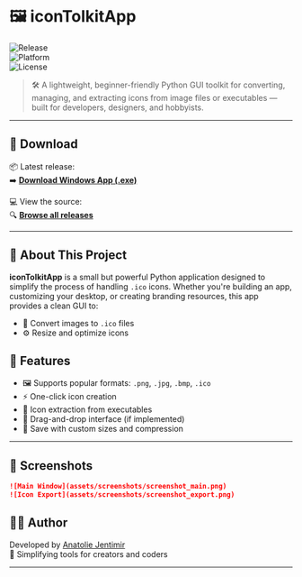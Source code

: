 # 🖼️ iconTolkitApp

![Release](https://img.shields.io/github/v/release/jentimanatol/iconTolkitApp?label=Latest%20Release&style=for-the-badge)  
![Platform](https://img.shields.io/badge/platform-Windows-blue?style=for-the-badge)  
![License](https://img.shields.io/badge/license-MIT-green?style=for-the-badge)

> 🛠️ A lightweight, beginner-friendly Python GUI toolkit for converting, managing, and extracting icons from image files or executables — built for developers, designers, and hobbyists.

---

## 🔽 Download

📦 Latest release:  
➡️ [**Download Windows App (.exe)**](https://github.com/jentimanatol/iconTolkitApp/releases/latest)

💻 View the source:  
🔍 [**Browse all releases**](https://github.com/jentimanatol/iconTolkitApp/releases)

---

## 🧾 About This Project

**iconTolkitApp** is a small but powerful Python application designed to simplify the process of handling `.ico` icons. Whether you're building an app, customizing your desktop, or creating branding resources, this app provides a clean GUI to:

- 🎨 Convert images to `.ico` files
- ⚙️ Resize and optimize icons



## 🚀 Features

- 🖼️ Supports popular formats: `.png`, `.jpg`, `.bmp`, `.ico`
- ⚡ One-click icon creation
- 🧰 Icon extraction from executables
- 📂 Drag-and-drop interface (if implemented)
- 💾 Save with custom sizes and compression

---



## 📸 Screenshots

```markdown
![Main Window](assets/screenshots/screenshot_main.png)
![Icon Export](assets/screenshots/screenshot_export.png)
```



## 🙋‍♂️ Author

Developed by [Anatolie Jentimir](https://github.com/jentimanatol)  
🚀 Simplifying tools for creators and coders

---
